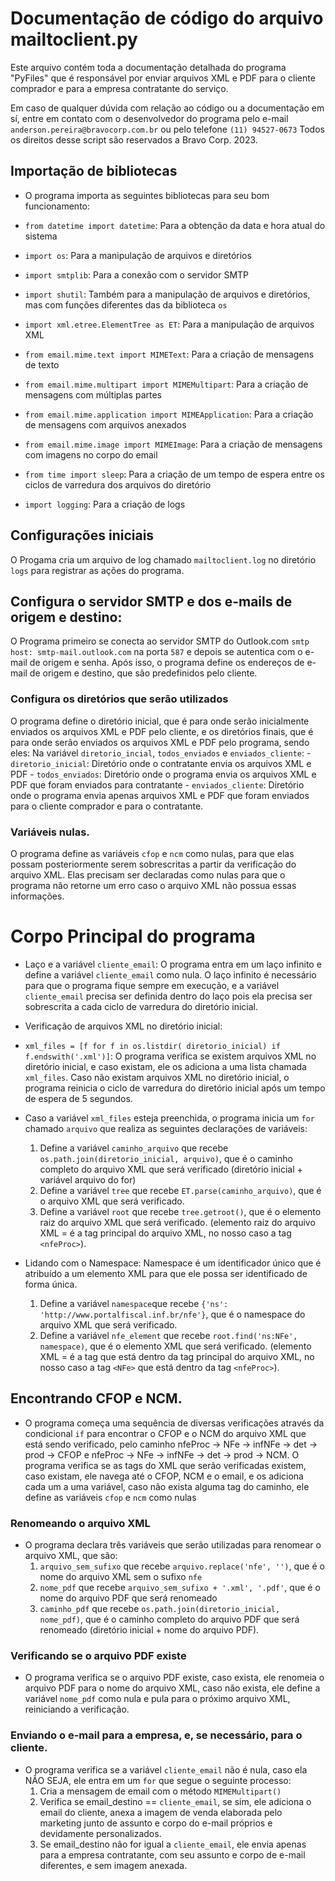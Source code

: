 # Documentação de código do arquivo mailtoclient.py

   Este arquivo contém toda a documentação detalhada do programa "PyFiles" que é responsável por enviar arquivos XML e PDF para o cliente comprador e para a empresa contratante do serviço.

   Em caso de qualquer dúvida com relação ao código ou a documentação em sí, entre em contato com o desenvolvedor do programa pelo e-mail `anderson.pereira@bravocorp.com.br` ou pelo telefone `(11) 94527-0673` 
   Todos os direitos desse script são reservados a Bravo Corp. 2023.

## Importação de bibliotecas

* O programa importa as seguintes bibliotecas para seu bom funcionamento: 

- `from datetime import datetime`: Para a obtenção da data e hora atual do sistema

- `import os`: Para a manipulação de arquivos e diretórios

- `import smtplib`: Para a conexão com o servidor SMTP

- `import shutil`: Também para a manipulação de arquivos e diretórios, mas com funções diferentes das da biblioteca `os`

- `import xml.etree.ElementTree as ET`: Para a manipulação de arquivos XML

- `from email.mime.text import MIMEText`: Para a criação de mensagens de texto

- `from email.mime.multipart import MIMEMultipart`: Para a criação de mensagens com múltiplas partes

- `from email.mime.application import MIMEApplication`: Para a criação de mensagens com arquivos anexados

- `from email.mime.image import MIMEImage`: Para a criação de mensagens com imagens no corpo do email

- `from time import sleep`: Para a criação de um tempo de espera entre os ciclos de varredura dos arquivos do diretório

- `import logging`: Para a criação de logs

## Configurações iniciais

 O Progama cria um arquivo de log chamado `mailtoclient.log` no diretório `logs` para registrar as ações do programa.

## Configura o servidor SMTP e dos e-mails de origem e destino:
  
O Programa primeiro se conecta ao servidor SMTP do Outlook.com `smtp host: smtp-mail.outlook.com` na porta `587` e depois se autentica com o e-mail de origem e senha. Após isso, o programa define os endereços de e-mail de origem e destino, que são predefinidos pelo cliente.

### Configura os diretórios que serão utilizados

   O programa define o diretório inicial, que é para onde serão inicialmente enviados os arquivos XML e PDF pelo cliente, e os diretórios finais, que é para onde serão enviados os arquivos XML e PDF pelo programa, sendo eles:
        Na variável `diretorio_incial`, `todos_enviados` e `enviados_cliente`:
            - `diretorio_inicial`: Diretório onde o contratante envia os arquivos XML e PDF
            - `todos_enviados`: Diretório onde o programa envia os arquivos XML e PDF que foram enviados para contratante
            - `enviados_cliente`: Diretório onde o programa envia apenas arquivos XML e PDF que foram enviados para o cliente comprador e para o contratante.

### Variáveis nulas.
   O programa define as variáveis `cfop` e `ncm` como nulas, para que elas possam posteriormente serem sobrescritas a partir da verificação do arquivo XML. Elas precisam ser declaradas como nulas para que o programa não retorne um erro caso o arquivo XML não possua essas informações.

# Corpo Principal do programa

* Laço e a variável `cliente_email`: 
 O programa entra em um laço infinito e define a variável `cliente_email` como nula. O laço infinito é necessário para que o programa fique sempre em execução, e a variável `cliente_email` precisa ser definida dentro do laço pois ela precisa ser sobrescrita a cada ciclo de varredura do diretório inicial.

 * Verificação de arquivos XML no diretório inicial: 
 - `xml_files = [f for f in os.listdir( diretorio_inicial) if f.endswith('.xml')]`:
    O programa verifica se existem arquivos XML no diretório inicial, e caso existam, ele os adiciona a uma lista chamada `xml_files`. Caso não existam arquivos XML no diretório inicial, o programa reinicia o ciclo de varredura do diretório inicial após um tempo de espera de 5 segundos.

- Caso a variável `xml_files` esteja preenchida, o programa inicia um `for` chamado `arquivo` que realiza as seguintes declarações de variáveis:  

    1. Define a variável `caminho_arquivo` que recebe `os.path.join(diretorio_inicial, arquivo)`, que é o caminho completo do arquivo XML que será verificado (diretório inicial + variável arquivo do for)
    2. Define a variável `tree` que recebe `ET.parse(caminho_arquivo)`, que é o arquivo XML que será verificado.
    3. Define a variável `root` que recebe `tree.getroot()`, que é o elemento raiz do arquivo XML que será verificado. (elemento raiz do arquivo XML = é a tag principal do arquivo XML, no nosso caso a tag `<nfeProc>`).

- Lidando com o Namespace: Namespace é um identificador único que é atribuído a um elemento XML para que ele possa ser identificado de forma única.

    1. Define a variável `namespace`que recebe `{'ns': 'http://www.portalfiscal.inf.br/nfe'}`, que é o namespace do arquivo XML que será verificado.
    2. Define a variável `nfe_element` que recebe `root.find('ns:NFe', namespace)`, que é o elemento XML que será verificado. (elemento XML = é a tag que está dentro da tag principal do arquivo XML, no nosso caso a tag `<NFe>` que está dentro da tag `<nfeProc>`).

## Encontrando CFOP e NCM. 

* O programa começa uma sequência de diversas verificações através da condicional `if` para encontrar o CFOP e o NCM do arquivo XML que está sendo verificado, pelo caminho nfeProc → NFe → infNFe → det → prod → CFOP e nfeProc → NFe → infNFe → det → prod → NCM.
 O programa verifica se as tags do XML que serão verificadas existem, caso existam, ele navega até o CFOP, NCM e o email, e os adiciona cada um a uma variável, caso não exista alguma tag do caminho, ele define as variáveis `cfop` e `ncm` como nulas

 ### Renomeando o arquivo XML

 * O programa declara três variáveis que serão utilizadas para renomear o arquivo XML, que são:
    1. `arquivo_sem_sufixo` que recebe `arquivo.replace('nfe', '')`, que é o nome do arquivo XML sem o sufixo `nfe` 
    2.  `nome_pdf` que recebe `arquivo_sem_sufixo + '.xml', '.pdf'`, que é o nome do arquivo PDF que será renomeado
    3. `caminho_pdf` que recebe `os.path.join(diretorio_inicial, nome_pdf)`, que é o caminho completo do arquivo PDF que será renomeado (diretório inicial + nome do arquivo PDF).

### Verificando se o arquivo PDF existe

* O programa verifica se o arquivo PDF existe, caso exista, ele renomeia o arquivo PDF para o nome do arquivo XML, caso não exista, ele define a variável `nome_pdf` como nula e pula para o próximo arquivo XML, reiniciando a verificação.

### Enviando o e-mail para a empresa, e, se necessário, para o cliente.

* O programa verifica se a variável `cliente_email` não é nula, caso ela NÃO SEJA, ele entra em um `for` que segue o seguinte processo:
    1. Cria a mensagem de email com o método `MIMEMultipart()`
    2. Verifica se email_destino == `cliente_email`, se sim, ele adiciona o email do cliente, anexa a imagem de venda elaborada pelo marketing junto de assunto e corpo do e-mail próprios e devidamente personalizados. 
    3. Se email_destino não for igual a `cliente_email`, ele envia apenas para a empresa contratante, com seu assunto e corpo de e-mail diferentes, e sem imagem anexada.





    






    
    

